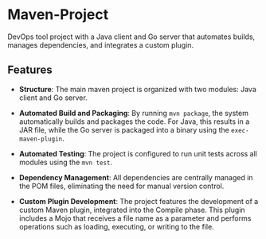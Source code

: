 # Maven-Project

DevOps tool project with a Java client and Go server that automates builds, manages dependencies, and integrates a custom plugin.

## Features

- **Structure**: The main maven project is organized with two modules: Java client and Go server.

- **Automated Build and Packaging**: By running `mvn package`, the system automatically builds and packages the code. For Java, this results in a JAR file, while the Go server is packaged into a binary using the `exec-maven-plugin`.

- **Automated Testing**: The project is configured to run unit tests across all modules using the `mvn test`.

- **Dependency Management**: All dependencies are centrally managed in the POM files, eliminating the need for manual version control.

- **Custom Plugin Development**: The project features the development of a custom Maven plugin, integrated into the Compile phase. This plugin includes a Mojo that receives a file name as a parameter and performs operations such as loading, executing, or writing to the file.
